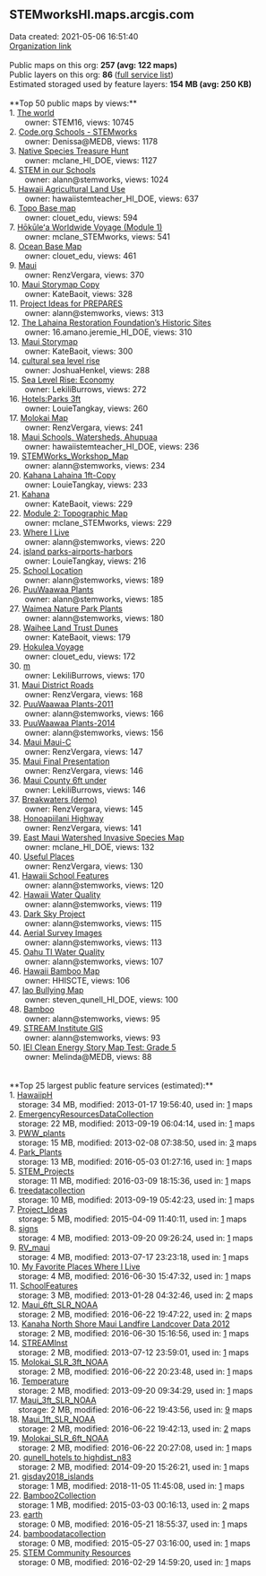 <h2>STEMworksHI.maps.arcgis.com</h2> Data created: 2021-05-06 16:51:40 <br /><a target='new' href='https://STEMworksHI.maps.arcgis.com'>Organization link</a><br /><br />Public maps on this org: <b>257 (avg: 122 maps)</b><br />Public layers on this org: <b>86 </b>(<a target='new' href='https://services.arcgis.com/WI9lhys8hiemsgTj/ArcGIS/rest/services'>full service list</a>)<br />Estimated storaged used by feature layers: <b>154 MB (avg: 250 KB)</b><br /><br />**Top 50 public maps by views:**<br />  1. <a target='new' href='https://www.arcgis.com/home/item.html?id=2d17982703484b8cbe2d5551b1faed34'>The world</a> <br />  &nbsp;&nbsp;&nbsp;&nbsp; &nbsp;&nbsp;owner: STEM16, views: 10745<br />  2. <a target='new' href='https://www.arcgis.com/home/item.html?id=1dd7cf3446fc4897a8560fcb906fb393'>Code.org Schools - STEMworks </a> <br />  &nbsp;&nbsp;&nbsp;&nbsp; &nbsp;&nbsp;owner: Denissa@MEDB, views: 1178<br />  3. <a target='new' href='https://www.arcgis.com/home/item.html?id=38b52b00aca34aa386ee05476889dc43'>Native Species Treasure Hunt</a> <br />  &nbsp;&nbsp;&nbsp;&nbsp; &nbsp;&nbsp;owner: mclane_HI_DOE, views: 1127<br />  4. <a target='new' href='https://www.arcgis.com/home/item.html?id=4774c590f83e4375bfceda2ff20e532b'>STEM in our Schools</a> <br />  &nbsp;&nbsp;&nbsp;&nbsp; &nbsp;&nbsp;owner: alann@stemworks, views: 1024<br />  5. <a target='new' href='https://www.arcgis.com/home/item.html?id=ce6587cea64543b2b123de5e73ab9fc6'>Hawaii Agricultural Land Use</a> <br />  &nbsp;&nbsp;&nbsp;&nbsp; &nbsp;&nbsp;owner: hawaiistemteacher_HI_DOE, views: 637<br />  6. <a target='new' href='https://www.arcgis.com/home/item.html?id=a878848678a5482bb1bae25a3c029a08'>Topo Base map</a> <br />  &nbsp;&nbsp;&nbsp;&nbsp; &nbsp;&nbsp;owner: clouet_edu, views: 594<br />  7. <a target='new' href='https://www.arcgis.com/home/item.html?id=7dcc9489051c40459423e29d50503593'>Hōkūleʻa Worldwide Voyage (Module 1)</a> <br />  &nbsp;&nbsp;&nbsp;&nbsp; &nbsp;&nbsp;owner: mclane_STEMworks, views: 541<br />  8. <a target='new' href='https://www.arcgis.com/home/item.html?id=3ecbc2757fa34b9ea1b794f8407f562a'>Ocean Base Map</a> <br />  &nbsp;&nbsp;&nbsp;&nbsp; &nbsp;&nbsp;owner: clouet_edu, views: 461<br />  9. <a target='new' href='https://www.arcgis.com/home/item.html?id=5610e9371a8f41789a59f3e3f40fec8b'>Maui</a> <br />  &nbsp;&nbsp;&nbsp;&nbsp; &nbsp;&nbsp;owner: RenzVergara, views: 370<br />  10. <a target='new' href='https://www.arcgis.com/home/item.html?id=dc6b30391aef4e33b3cdd34da810a28c'>Maui Storymap Copy</a> <br />  &nbsp;&nbsp;&nbsp;&nbsp; &nbsp;&nbsp;owner: KateBaoit, views: 328<br />  11. <a target='new' href='https://www.arcgis.com/home/item.html?id=06a42ad1140b4f599805c448c51c2926'>Project Ideas for PREPARES</a> <br />  &nbsp;&nbsp;&nbsp;&nbsp; &nbsp;&nbsp;owner: alann@stemworks, views: 313<br />  12. <a target='new' href='https://www.arcgis.com/home/item.html?id=6efbab63d9a84eef97ecb193d2207060'>The Lahaina Restoration Foundation’s Historic Sites</a> <br />  &nbsp;&nbsp;&nbsp;&nbsp; &nbsp;&nbsp;owner: 16.amano.jeremie_HI_DOE, views: 310<br />  13. <a target='new' href='https://www.arcgis.com/home/item.html?id=780a97c01f4e4250b10a4851ab02f0bc'>Maui Storymap</a> <br />  &nbsp;&nbsp;&nbsp;&nbsp; &nbsp;&nbsp;owner: KateBaoit, views: 300<br />  14. <a target='new' href='https://www.arcgis.com/home/item.html?id=2ed9f27a96ef446ebd2ded26173fc9ee'>cultural sea level rise</a> <br />  &nbsp;&nbsp;&nbsp;&nbsp; &nbsp;&nbsp;owner: JoshuaHenkel, views: 288<br />  15. <a target='new' href='https://www.arcgis.com/home/item.html?id=ff9b0e4db50a45cfb016b28c0f6840a8'>Sea Level Rise: Economy</a> <br />  &nbsp;&nbsp;&nbsp;&nbsp; &nbsp;&nbsp;owner: LekiliBurrows, views: 272<br />  16. <a target='new' href='https://www.arcgis.com/home/item.html?id=9fd253904f8244ac92b353c8c60dbe48'>Hotels:Parks 3ft</a> <br />  &nbsp;&nbsp;&nbsp;&nbsp; &nbsp;&nbsp;owner: LouieTangkay, views: 260<br />  17. <a target='new' href='https://www.arcgis.com/home/item.html?id=9aa0abc270de4e7ea09a125d79445d2d'>Molokai Map</a> <br />  &nbsp;&nbsp;&nbsp;&nbsp; &nbsp;&nbsp;owner: RenzVergara, views: 241<br />  18. <a target='new' href='https://www.arcgis.com/home/item.html?id=1353bc7a4ac747829021c55ee4282a67'>Maui Schools, Watersheds, Ahupuaa</a> <br />  &nbsp;&nbsp;&nbsp;&nbsp; &nbsp;&nbsp;owner: hawaiistemteacher_HI_DOE, views: 236<br />  19. <a target='new' href='https://www.arcgis.com/home/item.html?id=462ded6b621c448eba5e8ec05f2303a2'>STEMWorks_Workshop_Map</a> <br />  &nbsp;&nbsp;&nbsp;&nbsp; &nbsp;&nbsp;owner: alann@stemworks, views: 234<br />  20. <a target='new' href='https://www.arcgis.com/home/item.html?id=ebd0187ad97343eabcd7b933143bf760'>Kahana Lahaina 1ft-Copy</a> <br />  &nbsp;&nbsp;&nbsp;&nbsp; &nbsp;&nbsp;owner: LouieTangkay, views: 233<br />  21. <a target='new' href='https://www.arcgis.com/home/item.html?id=1f3677235dcc468485997a9f69abaddf'>Kahana</a> <br />  &nbsp;&nbsp;&nbsp;&nbsp; &nbsp;&nbsp;owner: KateBaoit, views: 229<br />  22. <a target='new' href='https://www.arcgis.com/home/item.html?id=0444700b78084e7f91814fb9aea11b43'>Module 2: Topographic Map</a> <br />  &nbsp;&nbsp;&nbsp;&nbsp; &nbsp;&nbsp;owner: mclane_STEMworks, views: 229<br />  23. <a target='new' href='https://www.arcgis.com/home/item.html?id=d3c1334de2c447f0a9677f723f31b11a'>Where I Live</a> <br />  &nbsp;&nbsp;&nbsp;&nbsp; &nbsp;&nbsp;owner: alann@stemworks, views: 220<br />  24. <a target='new' href='https://www.arcgis.com/home/item.html?id=f2d385858a054a979c15fac3342bb613'>island parks-airports-harbors</a> <br />  &nbsp;&nbsp;&nbsp;&nbsp; &nbsp;&nbsp;owner: LouieTangkay, views: 216<br />  25. <a target='new' href='https://www.arcgis.com/home/item.html?id=87f33a02733b418db748a6e31c5ff56b'>School Location</a> <br />  &nbsp;&nbsp;&nbsp;&nbsp; &nbsp;&nbsp;owner: alann@stemworks, views: 189<br />  26. <a target='new' href='https://www.arcgis.com/home/item.html?id=23fd695cd3c1462a8bb769f60871a9fd'>PuuWaawaa Plants</a> <br />  &nbsp;&nbsp;&nbsp;&nbsp; &nbsp;&nbsp;owner: alann@stemworks, views: 185<br />  27. <a target='new' href='https://www.arcgis.com/home/item.html?id=d85050e62c154647b9a51bdc935da69a'>Waimea Nature Park Plants</a> <br />  &nbsp;&nbsp;&nbsp;&nbsp; &nbsp;&nbsp;owner: alann@stemworks, views: 180<br />  28. <a target='new' href='https://www.arcgis.com/home/item.html?id=909903cecda5437c83e805df7f932194'>Waihee Land Trust Dunes</a> <br />  &nbsp;&nbsp;&nbsp;&nbsp; &nbsp;&nbsp;owner: KateBaoit, views: 179<br />  29. <a target='new' href='https://www.arcgis.com/home/item.html?id=7fdd7a7f3117476d98ebf38af804d04b'>Hokulea Voyage</a> <br />  &nbsp;&nbsp;&nbsp;&nbsp; &nbsp;&nbsp;owner: clouet_edu, views: 172<br />  30. <a target='new' href='https://www.arcgis.com/home/item.html?id=e03a8675acd34f068db1bb3dae8fd07b'>m</a> <br />  &nbsp;&nbsp;&nbsp;&nbsp; &nbsp;&nbsp;owner: LekiliBurrows, views: 170<br />  31. <a target='new' href='https://www.arcgis.com/home/item.html?id=10084ea766054214911a9085241ac438'>Maui District Roads</a> <br />  &nbsp;&nbsp;&nbsp;&nbsp; &nbsp;&nbsp;owner: RenzVergara, views: 168<br />  32. <a target='new' href='https://www.arcgis.com/home/item.html?id=703fdc24ac744ca0be1ea27e242f011d'>PuuWaawaa Plants-2011</a> <br />  &nbsp;&nbsp;&nbsp;&nbsp; &nbsp;&nbsp;owner: alann@stemworks, views: 166<br />  33. <a target='new' href='https://www.arcgis.com/home/item.html?id=80b97f635f084e26bbde368ce2a32d9c'>PuuWaawaa Plants-2014</a> <br />  &nbsp;&nbsp;&nbsp;&nbsp; &nbsp;&nbsp;owner: alann@stemworks, views: 156<br />  34. <a target='new' href='https://www.arcgis.com/home/item.html?id=a0242bee20054661b12bcf29e7d99237'>Maui Maui-C</a> <br />  &nbsp;&nbsp;&nbsp;&nbsp; &nbsp;&nbsp;owner: RenzVergara, views: 147<br />  35. <a target='new' href='https://www.arcgis.com/home/item.html?id=906a8f66ed0941b396ef4e37fdbcad64'>Maui Final Presentation</a> <br />  &nbsp;&nbsp;&nbsp;&nbsp; &nbsp;&nbsp;owner: RenzVergara, views: 146<br />  36. <a target='new' href='https://www.arcgis.com/home/item.html?id=f8e83816b8d44894ad3884b9ec5ba303'>Maui County 6ft under</a> <br />  &nbsp;&nbsp;&nbsp;&nbsp; &nbsp;&nbsp;owner: LekiliBurrows, views: 146<br />  37. <a target='new' href='https://www.arcgis.com/home/item.html?id=000167679c284aa39ee8ef5832ddd0e9'>Breakwaters (demo)</a> <br />  &nbsp;&nbsp;&nbsp;&nbsp; &nbsp;&nbsp;owner: RenzVergara, views: 145<br />  38. <a target='new' href='https://www.arcgis.com/home/item.html?id=eb326727fe084ea0846eccf3f443e77b'>Honoapiilani Highway</a> <br />  &nbsp;&nbsp;&nbsp;&nbsp; &nbsp;&nbsp;owner: RenzVergara, views: 141<br />  39. <a target='new' href='https://www.arcgis.com/home/item.html?id=fa5c0f642f2f47ac90115fe4942da865'>East Maui Watershed Invasive Species Map</a> <br />  &nbsp;&nbsp;&nbsp;&nbsp; &nbsp;&nbsp;owner: mclane_HI_DOE, views: 132<br />  40. <a target='new' href='https://www.arcgis.com/home/item.html?id=edaa5c15c042467bbf7fe5621d4f1f37'>Useful Places</a> <br />  &nbsp;&nbsp;&nbsp;&nbsp; &nbsp;&nbsp;owner: RenzVergara, views: 130<br />  41. <a target='new' href='https://www.arcgis.com/home/item.html?id=fdbe6fd19f2d448c842568870abf4bd4'>Hawaii School Features</a> <br />  &nbsp;&nbsp;&nbsp;&nbsp; &nbsp;&nbsp;owner: alann@stemworks, views: 120<br />  42. <a target='new' href='https://www.arcgis.com/home/item.html?id=70198cd1484947de8030924bf5180b58'>Hawaii Water Quality</a> <br />  &nbsp;&nbsp;&nbsp;&nbsp; &nbsp;&nbsp;owner: alann@stemworks, views: 119<br />  43. <a target='new' href='https://www.arcgis.com/home/item.html?id=653e482f821f40bc80bacccac6458e3e'>Dark Sky Project</a> <br />  &nbsp;&nbsp;&nbsp;&nbsp; &nbsp;&nbsp;owner: alann@stemworks, views: 115<br />  44. <a target='new' href='https://www.arcgis.com/home/item.html?id=3e38aea67133468dadf9965bdb84656f'>Aerial Survey Images</a> <br />  &nbsp;&nbsp;&nbsp;&nbsp; &nbsp;&nbsp;owner: alann@stemworks, views: 113<br />  45. <a target='new' href='https://www.arcgis.com/home/item.html?id=205e47b2440a46ef8ae86ad866673491'>Oahu TI Water Quality</a> <br />  &nbsp;&nbsp;&nbsp;&nbsp; &nbsp;&nbsp;owner: alann@stemworks, views: 107<br />  46. <a target='new' href='https://www.arcgis.com/home/item.html?id=a5bdbc2265454fec80c262cb730baf38'>Hawaii Bamboo Map</a> <br />  &nbsp;&nbsp;&nbsp;&nbsp; &nbsp;&nbsp;owner: HHISCTE, views: 106<br />  47. <a target='new' href='https://www.arcgis.com/home/item.html?id=523f6813b3874f388096209e30627f8d'>Iao Bullying Map</a> <br />  &nbsp;&nbsp;&nbsp;&nbsp; &nbsp;&nbsp;owner: steven_qunell_HI_DOE, views: 100<br />  48. <a target='new' href='https://www.arcgis.com/home/item.html?id=c0967f9d1f4845abb0f4f96dd360d942'>Bamboo</a> <br />  &nbsp;&nbsp;&nbsp;&nbsp; &nbsp;&nbsp;owner: alann@stemworks, views: 95<br />  49. <a target='new' href='https://www.arcgis.com/home/item.html?id=1b07a21e85a24e1793eb322e99704f6a'>STREAM Institute GIS</a> <br />  &nbsp;&nbsp;&nbsp;&nbsp; &nbsp;&nbsp;owner: alann@stemworks, views: 93<br />  50. <a target='new' href='https://www.arcgis.com/home/item.html?id=a22fceb92a7f468c90d2c1d7051b7277'>IEI Clean Energy Story Map Test: Grade 5</a> <br />  &nbsp;&nbsp;&nbsp;&nbsp; &nbsp;&nbsp;owner: Melinda@MEDB, views: 88<br /><br /><br />**Top 25 largest public feature services (estimated):**<br /> 1. <a target='new' href='https://www.arcgis.com/home/item.html?id=73945f05952e46bdaa3d1c1e2fc8b2ae'>HawaiipH</a><br /> &nbsp;&nbsp;&nbsp;&nbsp;storage: 34 MB, modified: 2013-01-17 19:56:40,  used in: <a target='new' href='https://ed-ind-tb.s3-us-west-1.amazonaws.com/ADI/73945f05952e46bdaa3d1c1e2fc8b2ae.html'> 1</a> maps<br /> 2. <a target='new' href='https://www.arcgis.com/home/item.html?id=83a4978fae064da481f06205e3b6bfc3'>EmergencyResourcesDataCollection</a><br /> &nbsp;&nbsp;&nbsp;&nbsp;storage: 22 MB, modified: 2013-09-19 06:04:14,  used in: <a target='new' href='https://ed-ind-tb.s3-us-west-1.amazonaws.com/ADI/83a4978fae064da481f06205e3b6bfc3.html'> 1</a> maps<br /> 3. <a target='new' href='https://www.arcgis.com/home/item.html?id=f4ffb97882fa410abfcca4227b355c0b'>PWW_plants</a><br /> &nbsp;&nbsp;&nbsp;&nbsp;storage: 15 MB, modified: 2013-02-08 07:38:50,  used in: <a target='new' href='https://ed-ind-tb.s3-us-west-1.amazonaws.com/ADI/f4ffb97882fa410abfcca4227b355c0b.html'> 3</a> maps<br /> 4. <a target='new' href='https://www.arcgis.com/home/item.html?id=b4e467f40f94410092695f4fe19d852b'>Park_Plants</a><br /> &nbsp;&nbsp;&nbsp;&nbsp;storage: 13 MB, modified: 2016-05-03 01:27:16,  used in: <a target='new' href='https://ed-ind-tb.s3-us-west-1.amazonaws.com/ADI/b4e467f40f94410092695f4fe19d852b.html'> 1</a> maps<br /> 5. <a target='new' href='https://www.arcgis.com/home/item.html?id=07e8fcd88d154e7190cbd73b0e69ba77'>STEM_Projects</a><br /> &nbsp;&nbsp;&nbsp;&nbsp;storage: 11 MB, modified: 2016-03-09 18:15:36,  used in: <a target='new' href='https://ed-ind-tb.s3-us-west-1.amazonaws.com/ADI/07e8fcd88d154e7190cbd73b0e69ba77.html'> 1</a> maps<br /> 6. <a target='new' href='https://www.arcgis.com/home/item.html?id=fe7af843605848d592dce3b1329d1e0d'>treedatacollection</a><br /> &nbsp;&nbsp;&nbsp;&nbsp;storage: 10 MB, modified: 2013-09-19 05:42:23,  used in: <a target='new' href='https://ed-ind-tb.s3-us-west-1.amazonaws.com/ADI/fe7af843605848d592dce3b1329d1e0d.html'> 1</a> maps<br /> 7. <a target='new' href='https://www.arcgis.com/home/item.html?id=b0dcd433386d4e0491c13eb850e08d9d'>Project_Ideas</a><br /> &nbsp;&nbsp;&nbsp;&nbsp;storage: 5 MB, modified: 2015-04-09 11:40:11,  used in: <a target='new' href='https://ed-ind-tb.s3-us-west-1.amazonaws.com/ADI/b0dcd433386d4e0491c13eb850e08d9d.html'> 1</a> maps<br /> 8. <a target='new' href='https://www.arcgis.com/home/item.html?id=223d75ddf05749b4983e524ec4e03736'>signs</a><br /> &nbsp;&nbsp;&nbsp;&nbsp;storage: 4 MB, modified: 2013-09-20 09:26:24,  used in: <a target='new' href='https://ed-ind-tb.s3-us-west-1.amazonaws.com/ADI/223d75ddf05749b4983e524ec4e03736.html'> 1</a> maps<br /> 9. <a target='new' href='https://www.arcgis.com/home/item.html?id=33f481de55cc41ba97102a19485bbb0a'>RV_maui</a><br /> &nbsp;&nbsp;&nbsp;&nbsp;storage: 4 MB, modified: 2013-07-17 23:23:18,  used in: <a target='new' href='https://ed-ind-tb.s3-us-west-1.amazonaws.com/ADI/33f481de55cc41ba97102a19485bbb0a.html'> 1</a> maps<br /> 10. <a target='new' href='https://www.arcgis.com/home/item.html?id=3f481f325d2746ee9d0e722e97ae4efc'>My Favorite Places Where I Live</a><br /> &nbsp;&nbsp;&nbsp;&nbsp;storage: 4 MB, modified: 2016-06-30 15:47:32,  used in: <a target='new' href='https://ed-ind-tb.s3-us-west-1.amazonaws.com/ADI/3f481f325d2746ee9d0e722e97ae4efc.html'> 1</a> maps<br /> 11. <a target='new' href='https://www.arcgis.com/home/item.html?id=464f29ef89fb4ddc8161dee5044bb702'>SchoolFeatures</a><br /> &nbsp;&nbsp;&nbsp;&nbsp;storage: 3 MB, modified: 2013-01-28 04:32:46,  used in: <a target='new' href='https://ed-ind-tb.s3-us-west-1.amazonaws.com/ADI/464f29ef89fb4ddc8161dee5044bb702.html'> 2</a> maps<br /> 12. <a target='new' href='https://www.arcgis.com/home/item.html?id=54c19d82d4a84267a39c304bed8e64b1'>Maui_6ft_SLR_NOAA</a><br /> &nbsp;&nbsp;&nbsp;&nbsp;storage: 2 MB, modified: 2016-06-22 19:47:22,  used in: <a target='new' href='https://ed-ind-tb.s3-us-west-1.amazonaws.com/ADI/54c19d82d4a84267a39c304bed8e64b1.html'> 2</a> maps<br /> 13. <a target='new' href='https://www.arcgis.com/home/item.html?id=654d6d3cdc0d48b98a83faac5ec27045'>Kanaha North Shore Maui Landfire Landcover Data 2012</a><br /> &nbsp;&nbsp;&nbsp;&nbsp;storage: 2 MB, modified: 2016-06-30 15:16:56,  used in: <a target='new' href='https://ed-ind-tb.s3-us-west-1.amazonaws.com/ADI/654d6d3cdc0d48b98a83faac5ec27045.html'> 1</a> maps<br /> 14. <a target='new' href='https://www.arcgis.com/home/item.html?id=50f2de8e28774bfbae036845d6ca172c'>STREAMInst</a><br /> &nbsp;&nbsp;&nbsp;&nbsp;storage: 2 MB, modified: 2013-07-12 23:59:01,  used in: <a target='new' href='https://ed-ind-tb.s3-us-west-1.amazonaws.com/ADI/50f2de8e28774bfbae036845d6ca172c.html'> 1</a> maps<br /> 15. <a target='new' href='https://www.arcgis.com/home/item.html?id=bbc8fb8b5c8c4525b0c8c1c04b6b89d1'>Molokai_SLR_3ft_NOAA</a><br /> &nbsp;&nbsp;&nbsp;&nbsp;storage: 2 MB, modified: 2016-06-22 20:23:48,  used in: <a target='new' href='https://ed-ind-tb.s3-us-west-1.amazonaws.com/ADI/bbc8fb8b5c8c4525b0c8c1c04b6b89d1.html'> 1</a> maps<br /> 16. <a target='new' href='https://www.arcgis.com/home/item.html?id=535a02138871449c992e6728ba06ef9d'>Temperature</a><br /> &nbsp;&nbsp;&nbsp;&nbsp;storage: 2 MB, modified: 2013-09-20 09:34:29,  used in: <a target='new' href='https://ed-ind-tb.s3-us-west-1.amazonaws.com/ADI/535a02138871449c992e6728ba06ef9d.html'> 1</a> maps<br /> 17. <a target='new' href='https://www.arcgis.com/home/item.html?id=8e39f259934e48c7970dcc5e3f27400b'>Maui_3ft_SLR_NOAA</a><br /> &nbsp;&nbsp;&nbsp;&nbsp;storage: 2 MB, modified: 2016-06-22 19:43:56,  used in: <a target='new' href='https://ed-ind-tb.s3-us-west-1.amazonaws.com/ADI/8e39f259934e48c7970dcc5e3f27400b.html'> 9</a> maps<br /> 18. <a target='new' href='https://www.arcgis.com/home/item.html?id=964c50e8080548119d73007c482362b3'>Maui_1ft_SLR_NOAA</a><br /> &nbsp;&nbsp;&nbsp;&nbsp;storage: 2 MB, modified: 2016-06-22 19:42:13,  used in: <a target='new' href='https://ed-ind-tb.s3-us-west-1.amazonaws.com/ADI/964c50e8080548119d73007c482362b3.html'> 2</a> maps<br /> 19. <a target='new' href='https://www.arcgis.com/home/item.html?id=0ff77817a2c84f698f91cb36363f8254'>Molokai_SLR_6ft_NOAA</a><br /> &nbsp;&nbsp;&nbsp;&nbsp;storage: 2 MB, modified: 2016-06-22 20:27:08,  used in: <a target='new' href='https://ed-ind-tb.s3-us-west-1.amazonaws.com/ADI/0ff77817a2c84f698f91cb36363f8254.html'> 1</a> maps<br /> 20. <a target='new' href='https://www.arcgis.com/home/item.html?id=e537c7dafff34a14b85b82a14fb814e8'>qunell_hotels to highdist_n83</a><br /> &nbsp;&nbsp;&nbsp;&nbsp;storage: 2 MB, modified: 2014-09-20 15:26:21,  used in: <a target='new' href='https://ed-ind-tb.s3-us-west-1.amazonaws.com/ADI/e537c7dafff34a14b85b82a14fb814e8.html'> 1</a> maps<br /> 21. <a target='new' href='https://www.arcgis.com/home/item.html?id=dfcac021fd284f9788fac7e4744bdde5'>gisday2018_islands</a><br /> &nbsp;&nbsp;&nbsp;&nbsp;storage: 1 MB, modified: 2018-11-05 11:45:08,  used in: <a target='new' href='https://ed-ind-tb.s3-us-west-1.amazonaws.com/ADI/dfcac021fd284f9788fac7e4744bdde5.html'> 1</a> maps<br /> 22. <a target='new' href='https://www.arcgis.com/home/item.html?id=350aa2805a1b4274b43ef91112b2004a'>Bamboo2Collection</a><br /> &nbsp;&nbsp;&nbsp;&nbsp;storage: 1 MB, modified: 2015-03-03 00:16:13,  used in: <a target='new' href='https://ed-ind-tb.s3-us-west-1.amazonaws.com/ADI/350aa2805a1b4274b43ef91112b2004a.html'> 2</a> maps<br /> 23. <a target='new' href='https://www.arcgis.com/home/item.html?id=1504fbef760c4247bb914d37d0875956'>earth</a><br /> &nbsp;&nbsp;&nbsp;&nbsp;storage: 0 MB, modified: 2016-05-21 18:55:37,  used in: <a target='new' href='https://ed-ind-tb.s3-us-west-1.amazonaws.com/ADI/1504fbef760c4247bb914d37d0875956.html'> 1</a> maps<br /> 24. <a target='new' href='https://www.arcgis.com/home/item.html?id=442eeffb52cd47879783450726fa9a77'>bamboodatacollection</a><br /> &nbsp;&nbsp;&nbsp;&nbsp;storage: 0 MB, modified: 2015-05-27 03:16:00,  used in: <a target='new' href='https://ed-ind-tb.s3-us-west-1.amazonaws.com/ADI/442eeffb52cd47879783450726fa9a77.html'> 1</a> maps<br /> 25. <a target='new' href='https://www.arcgis.com/home/item.html?id=48695c1381f64a7195b515df6b5588d1'>STEM Community Resources</a><br /> &nbsp;&nbsp;&nbsp;&nbsp;storage: 0 MB, modified: 2016-02-29 14:59:20,  used in: <a target='new' href='https://ed-ind-tb.s3-us-west-1.amazonaws.com/ADI/48695c1381f64a7195b515df6b5588d1.html'> 1</a> maps<br />